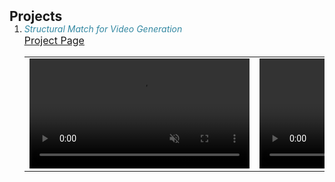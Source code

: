 <h2 id="projects" style="margin: 2px 0px -15px;">Projects</h2>



<div class="publications">
<ol class="bibliography">

<!-- <img  src="./assets/img/TransGS.png" alt="" class="teaser"  title="We translate PBR Facial assets to Gaussian Splatting counterpart in seconds, enabling 30fps@1400p rendering on mobile phones." width="70%" height="70%" /> -->
<!-- <video autoplay="autoplay" height="width:352px" loop="loop" muted="muted" src="./assets/test_video.mp4" width="width:352px" jm_neat="1310186498"></video> -->




<li>

<div class="pub-row">
  
  <div class="col-sm-9" style="position: relative;padding-right: 0px;padding-left: 0px;">
    <div class="title"><i style="color:#3388A2">Structural Match for Video Generation</i></div>
    <!-- <div class="author"><Strong>Dafei Qin</Strong>, Hongyang Lin, Qixuan Zhang, Kaichun Qiao, Longwen Zhang, Zijun Zhao, Jun Saito, Jingyi Yu, Lan Xu, Taku Komura</div> -->
    <!-- <div class="periodical"><em>arXiv</em></div> -->
    <div class="links">
      <a href="https://dafei-qin.github.io/TransGS.github.io/" class="link" role="link" target="_blank" style="font-size:16px;"><u>Project Page</u></a>
    </div>
  </div>
</div>
</li>

<table>
  <tr>
  <td>
      <div class="magnify-lens">
        <div class="magnify">
          <video autoplay="autoplay" controls="controls" loop="loop" muted="muted" src="./assets/vids/depth_input.mp4" width="352px" jm_neat="1310186497"></video>
        </div>
      </div>
    </td>
    <td>
      <div class="magnify-lens">
        <div class="magnify">
          <video autoplay="autoplay" controls="controls" loop="loop" muted="muted" src="./assets/vids/depth_cond_1.mp4" width="352px" jm_neat="1310186497"></video>
        </div>
      </div>
    </td>
    <td>
      <div class="magnify-lens">
        <div class="magnify">
          <video autoplay="autoplay" controls="controls" loop="loop" muted="muted" src="./assets/vids/depth_cond_2.mp4" width="352px" jm_neat="1310186498"></video>
        </div>
      </div>
    </td>
  </tr>
</table>


<br>

</ol>
</div>